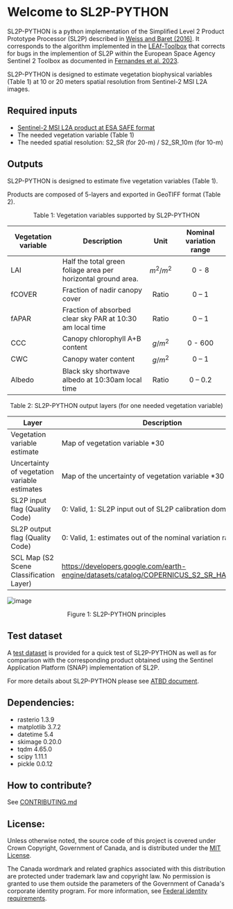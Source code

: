 # Welcome to SL2P-PYTHON


SL2P-PYTHON is a python implementation of the Simplified Level 2 Product Prototype Processor (SL2P) described in [Weiss and Baret (2016)](https://step.esa.int/docs/extra/ATBD_S2ToolBox_L2B_V1.1.pdf). It corresponds to the algorithm implemented in the [LEAf-Toolbox](https://github.com/rfernand387/LEAF-Toolbox) that corrects for bugs in the implemention of SL2P within the European Space Agency Sentinel 2 Toolbox as documented in [Fernandes et al. 2023](https://www.sciencedirect.com/science/article/pii/S0034425723001517?via%3Dihub).

SL2P-PYTHON is designed to estimate vegetation biophysical variables (Table 1) at 10 or 20 meters spatial resolution from Sentinel-2 MSI L2A images. 

Required inputs
---------------
-	[Sentinel-2 MSI L2A product at ESA SAFE format](https://www.google.com/url?sa=t&rct=j&q=&esrc=s&source=web&cd=&ved=2ahUKEwjAxLzdlqmEAxUPAHkGHf0SBh8QFnoECA0QAw&url=https%3A%2F%2Fsentinels.copernicus.eu%2Fweb%2Fsentinel%2Ftechnical-guides%2Fsentinel-2-msi%2Flevel-2a%2Fproduct-formatting%23%3A~%3Atext%3DThe%2520Level%252D2A%2520product%2520has%2Ca%2520manifest.&usg=AOvVaw3l2OL2cIPi5idQJfHwqaRQ&opi=89978449)
-	The needed vegetation variable (Table 1)
-	The needed spatial resolution: S2_SR (for 20-m) / S2_SR_10m (for 10-m)

Outputs
-------
SL2P-PYTHON is designed to estimate five vegetation variables (Table 1). 

Products are composed of 5-layers and exported in GeoTIFF format (Table 2). 



<p align="center"> Table 1: Vegetation variables supported by SL2P-PYTHON </p>

|Vegetation variable	|Description	|Unit	|Nominal variation range|
|---------------------|-------------|:-----:|:-----------------------:|
|LAI	|Half the total green foliage area per horizontal ground area.	|$m^{2} / m^{2}$ |0 - 8|
|fCOVER	|Fraction of nadir canopy cover	|Ratio	|0 – 1|
|fAPAR	|Fraction of absorbed clear sky PAR at 10:30 am local time	|Ratio	|0 – 1|
|CCC	|Canopy chlorophyll A+B content	|$g / m^{2}$	|0 - 600|
|CWC	|Canopy water content	|$g / m^{2}$	|0 – 1|
|Albedo	|Black sky shortwave albedo at 10:30am local time	|Ratio	|0 – 0.2|


<p align="center"> Table 2: SL2P-PYTHON output layers (for one needed vegetation variable) </p>

|Layer                                         |	Description                                              |
|----------------------------------------------|-----------------------------------------------------------|
|Vegetation variable estimate	                 |Map of vegetation variable *30                             | 
|Uncertainty of vegetation variable estimates	 |Map of the uncertainty of vegetation variable *30          |
|SL2P input flag (Quality Code)	               |0: Valid, 1: SL2P input out of SL2P calibration domain     |
|SL2P output flag (Quality Code)               |	0: Valid, 1: estimates out of the nominal variation range|
|SCL Map (S2 Scene Classification Layer)       |https://developers.google.com/earth-engine/datasets/catalog/COPERNICUS_S2_SR_HARMONIZED|


![image](https://github.com/djamainajib/SL2P-PYTHON/assets/33295871/2c42dc0b-2256-4147-860c-48eac8c04813)

<p align="center"> Figure 1: SL2P-PYTHON principles </p>

Test dataset
------------
A [test dataset](https://drive.google.com/drive/folders/11BGcS0OA4EjGYb9XGfBtNPFpdgw10uWI?usp=drive_link) is provided for a quick test of SL2P-PYTHON as well as for comparison with the corresponding product obtained using the Sentinel Application Platform (SNAP) implementation of SL2P. 

For more details about SL2P-PYTHON please see [ATBD document](https://github.com/djamainajib/SL2P_python/blob/main/GEOMATICS%20CANADA%20xx%20-%20SL2P%20PYTHON_version_0.docx).


Dependencies:
------------
- rasterio 1.3.9
- matplotlib 3.7.2
- datetime 5.4
- skimage 0.20.0
- tqdm 4.65.0
- scipy 1.11.1
- pickle 0.0.12

How to contribute?
------------
See [CONTRIBUTING.md](https://github.com/djamainajib/SL2P_python/blob/main/CONTRIBUTING.md)


License:
------------
Unless otherwise noted, the source code of this project is covered under Crown Copyright, Government of Canada, and is distributed under the [MIT License](https://github.com/djamainajib/SL2P_python/blob/main/License).

The Canada wordmark and related graphics associated with this distribution are protected under trademark law and copyright law. No permission is granted to use them outside the parameters of the Government of Canada's corporate identity program. For more information, see [Federal identity requirements](https://www.canada.ca/en/treasury-board-secretariat/topics/government-communications/federal-identity-requirements.html).


